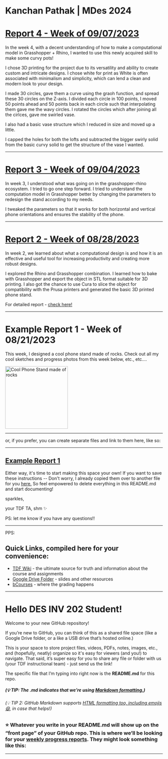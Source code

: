 # Kanchan Pathak | MDes 2024

# [Report 4 - Week of 09/07/2023](weekly-reports/Report-4.md)

In the week 4, with a decent understanding of how to make a computational model in Grasshopper + Rhino, I wanted to use this newly acquired skill to make some curvy pots!


I chose 3D printing for the project due to its versatility and ability to create custom and intricate designs. I chose white for print as White is often associated with minimalism and simplicity, which can lend a clean and modern look to your design. 

I made 30 circles, gave them a curve using the graoh function, and spread these 30 circles on the Z-axis. I divided each circle in 100 points, I moved 50 points ahead and 50 points back in each circle such that interpolating them gave me the wavy circles. I rotated the circles which after joining all the cirlces, gave me swirled vase. 

I also had a basic vase structure which I reduced in size and moved up a little.

I capped the holes for both the lofts and subtracted the bigger swirly solid from the basic curvy solid to get the structure of the vase I wanted. 

---

# [Report 3 - Week of 09/04/2023](weekly-reports/Report-3.md)

In week 3, I understood what was going on in the grasshopper-rhino ecosystem. I tried to go one step forward. I tried to understand the computation model in Grasshopper better by changing the parameters to redesign the stand according to my needs.

I tweaked the parameters so that it works for both horizontal and vertical phone orientations and ensures the stability of the phone.

---

# [Report 2 - Week of 08/28/2023](weekly-reports/Report-2.md)

In week 2, we learned about what a computational design is and how it is an effective and useful tool for increasing productivity and creating more robust designs. 

I explored the Rhino and Grasshopper combination. I learned how to bake with Grasshopper and export the object in STL format suitable for 3D printing. I also got the chance to use Cura to slice the object for compatibility with the Prusa printers and generated the basic 3D printed phone stand.

For detailed report - [check here!](weekly-reports/Report-2.md)

---

# Example Report 1 - Week of 08/21/2023 #
This week, I designed a cool phone stand made of rocks. Check out all my cool sketches and progress photos from this week below, etc., etc....

<img width="200" alt="Cool Phone Stand made of rocks" src="https://github.com/s-almeda/tdf-template-repo/assets/21287693/bc2f1864-af5a-456d-9a71-e1d80d51190c">

---

or, if you prefer, you can create separate files and link to them here, like so:

---
[Example Report 1](weekly-reports/example-report-1.md)
---

Either way, it's time to start making this space your own! If you want to save these instructions -- Don't worry, I already copied them over to another file for you [here.](welcomeREADME.md) So feel empowered to delete everything in this README.md and start documenting! 

sparkles,

your TDF TA, shm :sparkles:

PS: let me know if you have any questions!!

--- 
PPS: 
## Quick Links, compiled here for your convenience: ##

- [TDF Wiki](https://github.com/Berkeley-MDes/desinv-202/wiki) - the ultimate source for truth and information about the course and assignments
- [Google Drive Folder](https://drive.google.com/drive/folders/1OjFgu4llHn-2WayQFVWRKFyOkQ_WaQRx?usp=drive_link) - slides and other resources
- [bCourses](https://bcourses.berkeley.edu/courses/1528355) - where the grading happens
---
# Hello DES INV 202 Student!
Welcome to your new GitHub repository! 

If you’re new to GitHub, you can think of this as a shared file space (like a Google Drive folder, or a like a USB drive that’s hosted online.) 

This is your space to store project files, videos, PDFs, notes, images, etc., and (hopefully, neatly) organize so it's easy for viewers (and you!) to navigate. That said, it’s super easy for you to share any file or folder with us (your TDF instructional team) - just send us the link! 

The specific file that I’m typing into right now is the **README.md** for this repo. 
##### (💡 TIP: The .md indicates that we’re using [Markdown formatting.](https://www.markdownguide.org/cheat-sheet/)) #####
<h6> (💡 TIP 2: GitHub Markdown supports <a href="https://gist.github.com/seanh/13a93686bf4c2cb16e658b3cf96807f2"> <em>HTML formatting</em> too, including emojis 😄</a>, in case that helps!) </h6>

### :star: Whatever you write in your **README.md** will show up on the “front page” of your GitHub repo. This is where we’ll be looking for your [weekly progress reports](https://github.com/Berkeley-MDes/desinv-202/wiki/3.0-Weekly-Submissions). They might look something like this: ###
---
